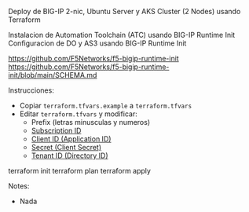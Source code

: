 Deploy de BIG-IP 2-nic, Ubuntu Server y AKS Cluster (2 Nodes) usando Terraform 

Instalacion de Automation Toolchain (ATC) usando BIG-IP Runtime Init \
Configuracion de DO y AS3 usando BIG-IP Runtime Init 

https://github.com/F5Networks/f5-bigip-runtime-init \
https://github.com/F5Networks/f5-bigip-runtime-init/blob/main/SCHEMA.md 

Instrucciones:
- Copiar `terraform.tfvars.example` a `terraform.tfvars` 
- Editar `terraform.tfvars` y modificar:
  - Prefix (letras minusculas y numeros)
  - [Subscription ID](https://portal.azure.com/?quickstart=true#blade/Microsoft_Azure_Billing/SubscriptionsBlade)
  - [Client ID (Application ID)](https://portal.azure.com/?quickstart=true#blade/Microsoft_AAD_RegisteredApps/ApplicationsListBlade)
  - [Secret (Client Secret)](https://portal.azure.com/?quickstart=true#blade/Microsoft_AAD_RegisteredApps/ApplicationsListBlade)
  - [Tenant ID (Directory ID)](https://portal.azure.com/?quickstart=true#blade/Microsoft_AAD_IAM/ActiveDirectoryMenuBlade/Overview)

terraform init
terraform plan
terraform apply

Notes:
- Nada
